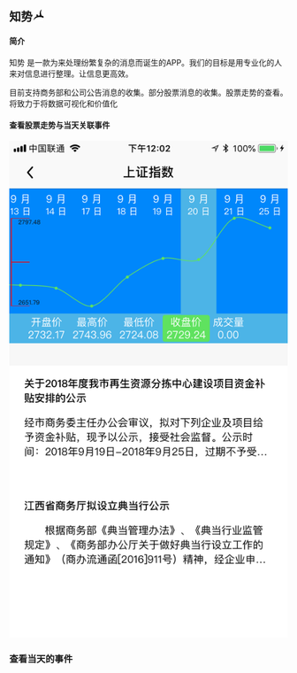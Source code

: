 ## 知势![](/assets/icon-20.png)

#### 简介

知势 是一款为来处理纷繁复杂的消息而诞生的APP。我们的目标是用专业化的人来对信息进行整理。让信息更高效。

目前支持商务部和公司公告消息的收集。部分股票消息的收集。股票走势的查看。将致力于将数据可视化和价值化



#### 查看股票走势与当天关联事件



![](/assets/IMG_2082.PNG)





### 查看当天的事件





















